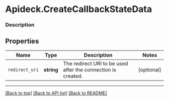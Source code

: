 # Apideck.CreateCallbackStateData

### Description

## Properties
Name | Type | Description | Notes
------------ | ------------- | ------------- | -------------
`redirect_uri` | **string** | The redirect URI to be used after the connection is created. | [optional] 





---

[[Back to top]](#) [[Back to API list]](../../../../README.md#documentation-for-api-endpoints) [[Back to README]](../../../../README.md)


